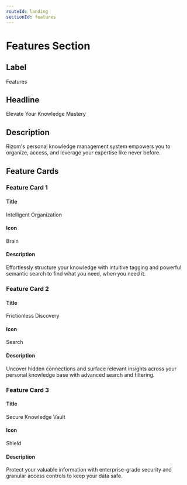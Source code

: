 ```yaml
---
routeId: landing
sectionId: features
---
```


# Features Section

## Label

Features

## Headline

Elevate Your Knowledge Mastery

## Description

Rizom's personal knowledge management system empowers you to organize, access, and leverage your expertise like never before.

## Feature Cards

### Feature Card 1

#### Title

Intelligent Organization

#### Icon

Brain

#### Description

Effortlessly structure your knowledge with intuitive tagging and powerful semantic search to find what you need, when you need it.

### Feature Card 2

#### Title

Frictionless Discovery

#### Icon

Search

#### Description

Uncover hidden connections and surface relevant insights across your personal knowledge base with advanced search and filtering.

### Feature Card 3

#### Title

Secure Knowledge Vault

#### Icon

Shield

#### Description

Protect your valuable information with enterprise-grade security and granular access controls to keep your data safe.

